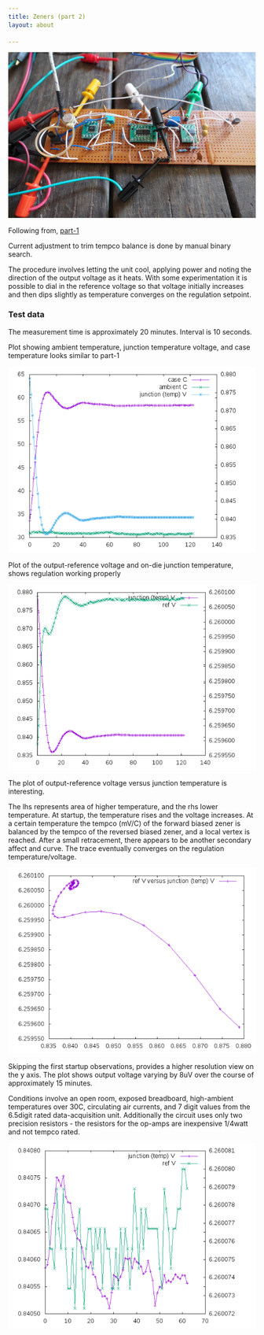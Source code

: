 ```yaml
---
title: Zeners (part 2)
layout: about

---
```



![board](/public/images/dw232/DSC02609.JPG)


Following from, [part-1](/2017/01/07/dw232-circuit-1.html)

Current adjustment to trim tempco balance is done by manual binary search.

The procedure involves letting the unit cool, applying power and noting the direction of the output voltage as it heats. With some experimentation it is possible to dial in the reference voltage so that voltage initially increases and then dips slightly as temperature converges on the regulation setpoint.


### Test data

The measurement time is approximately 20 minutes. Interval is 10 seconds.

Plot showing ambient temperature, junction temperature voltage, and case temperature looks similar to part-1

![plot 01](/public/images/dw232/run-03/plot-01.png)

Plot of the output-reference voltage and on-die junction temperature, shows regulation working properly

![plot 03](/public/images/dw232/run-03/plot-03.png)

The plot of output-reference voltage versus junction temperature is interesting.

The lhs represents area of higher temperature, and the rhs lower temperature. At startup, the temperature rises and the voltage increases. At a certain temperature the tempco (mV/C) of the forward biased zener is balanced by the tempco of the reversed biased zener, and a local vertex is reached. After a small retracement, there appears to be another secondary affect and curve. The trace eventually converges on the regulation temperature/voltage.

![plot 04](/public/images/dw232/run-03/plot-04.png)

Skipping the first startup observations, provides a higher resolution view on the y axis. The plot shows output voltage varying by 8uV over the course of approximately 15 minutes.

Conditions involve an open room, exposed breadboard, high-ambient temperatures over 30C, circulating air currents, and 7 digit values from the 6.5digit rated data-acquisition unit. Additionally the circuit uses only two precision resistors - the resistors for the op-amps are inexpensive 1/4watt and not tempco rated.

![plot 05](/public/images/dw232/run-03/plot-05.png)



